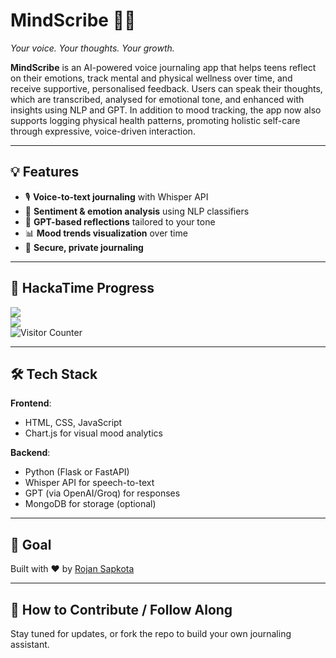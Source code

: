 # MindScribe 🧠✨  
*Your voice. Your thoughts. Your growth.*

**MindScribe** is an AI-powered voice journaling app that helps teens reflect on their emotions, track mental and physical wellness over time, and receive supportive, personalised feedback.
Users can speak their thoughts, which are transcribed, analysed for emotional tone, and enhanced with insights using NLP and GPT. In addition to mood tracking, the app now also supports logging physical health patterns, promoting holistic self-care through expressive, voice-driven interaction.

---

## 💡 Features
- 🎙️ **Voice-to-text journaling** with Whisper API
- 🧠 **Sentiment & emotion analysis** using NLP classifiers
- 💬 **GPT-based reflections** tailored to your tone
- 📊 **Mood trends visualization** over time
- 🔐 **Secure, private journaling** 

---

## 📸 HackaTime Progress  
![](https://hackatime-badge.hackclub.com/U08RHUDMF9T/MindScribe)  
![](https://github-readme-stats.hackclub.dev/api/wakatime?username=2003&api_domain=hackatime.hackclub.com&theme=shadow_green&custom_title=Hackatime+Stats&layout=compact&cache_seconds=0&langs_count=8)
</br><img src="https://profile-counter.glitch.me/RojanGamingYT-MindScribe/count.svg" alt="Visitor Counter"/>

---

## 🛠️ Tech Stack
**Frontend**:  
- HTML, CSS, JavaScript  
- Chart.js for visual mood analytics  

**Backend**:  
- Python (Flask or FastAPI)  
- Whisper API for speech-to-text  
- GPT (via OpenAI/Groq) for responses  
- MongoDB for storage (optional)

---

## 🏁 Goal  
Built with ❤️ by [Rojan Sapkota](https://github.com/RojanSapkota)

---

## 🚀 How to Contribute / Follow Along  
Stay tuned for updates, or fork the repo to build your own journaling assistant.